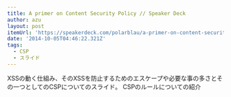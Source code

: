 ```yaml
---
title: A primer on Content Security Policy // Speaker Deck
author: azu
layout: post
itemUrl: 'https://speakerdeck.com/polarblau/a-primer-on-content-security-policy'
date: '2014-10-05T04:46:22.321Z'
tags:
  - CSP
  - スライド
---
```

XSSの動く仕組み、そのXSSを防止するためのエスケープや必要な事の多さとその一つとしてのCSPについてのスライド。
CSPのルールについての紹介
